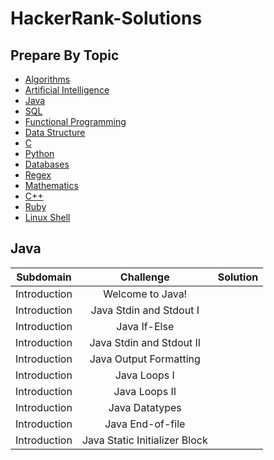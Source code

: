 # HackerRank-Solutions

## Prepare By Topic


* [Algorithms](#)
* [Artificial Intelligence](#)
* [Java](#java)
* [SQL](#)
* [Functional Programming](#)
* [Data Structure](#)
* [C](#)
* [Python](#)
* [Databases](#)
* [Regex](#)
* [Mathematics](#)
* [C++](#)
* [Ruby](#)
* [Linux Shell](#)


## Java

| **Subdomain** |         **Challenge**         | **Solution** |
|:-------------:|:-----------------------------:|:------------:|
|  Introduction |        Welcome to Java!       |              |
|  Introduction |    Java Stdin and Stdout I    |              |
|  Introduction |          Java If-Else         |              |
|  Introduction |    Java Stdin and Stdout II   |              |
|  Introduction |     Java Output Formatting    |              |
|  Introduction |          Java Loops I         |              |
|  Introduction |         Java Loops II         |              |
|  Introduction |         Java Datatypes        |              |
|  Introduction |        Java End-of-file       |              |
|  Introduction | Java Static Initializer Block |              |
